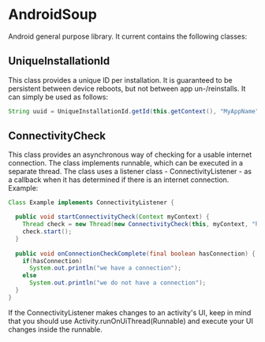 AndroidSoup
===========

Android general purpose library. It current contains the following classes:

UniqueInstallationId
------------
This class provides a unique ID per installation. It is guaranteed to be persistent between device reboots, but not between app un-/reinstalls. It can simply be used as follows:
```java
String uuid = UniqueInstallationId.getId(this.getContext(), "MyAppName");
```

ConnectivityCheck
------------
This class provides an asynchronous way of checking for a usable internet connection. The class implements runnable, which can be executed in a separate thread. The class uses a listener class - ConnectivityListener - as a callback when it has determined if there is an internet connection. Example:
```java
Class Example implements ConnectivityListener {

  public void startConnectivityCheck(Context myContext) {
    Thread check = new Thread(new ConnectivityCheck(this, myContext, "http://google.com"));
    check.start();
  }
  
  public void onConnectionCheckComplete(final boolean hasConnection) {
    if(hasConnection)
      System.out.println("we have a connection");
    else
      System.out.println("we do not have a connection");
  }
}
```

If the ConnectivityListener makes changes to an activity's UI, keep in mind that you should use Activity.runOnUiThread(Runnable) and execute your UI changes inside the runnable.
